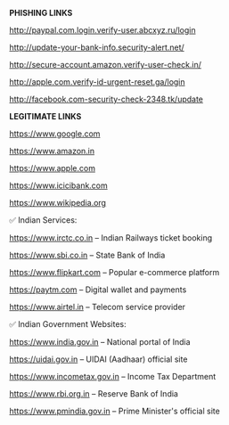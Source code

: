 **PHISHING LINKS** 

http://paypal.com.login.verify-user.abcxyz.ru/login

http://update-your-bank-info.security-alert.net/

http://secure-account.amazon.verify-user-check.in/

http://apple.com.verify-id-urgent-reset.ga/login

http://facebook.com-security-check-2348.tk/update

**LEGITIMATE LINKS**

https://www.google.com

https://www.amazon.in

https://www.apple.com

https://www.icicibank.com

https://www.wikipedia.org

✅ Indian Services:

https://www.irctc.co.in – Indian Railways ticket booking

https://www.sbi.co.in – State Bank of India

https://www.flipkart.com – Popular e-commerce platform

https://paytm.com – Digital wallet and payments

https://www.airtel.in – Telecom service provider

✅ Indian Government Websites:

https://www.india.gov.in – National portal of India

https://uidai.gov.in – UIDAI (Aadhaar) official site

https://www.incometax.gov.in – Income Tax Department

https://www.rbi.org.in – Reserve Bank of India

https://www.pmindia.gov.in – Prime Minister's official site
